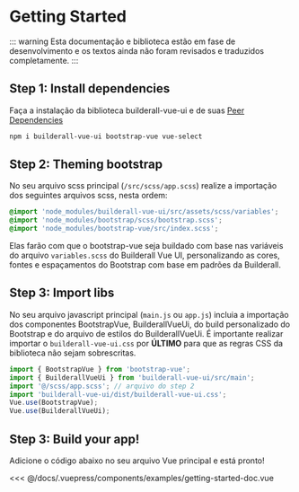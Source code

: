 # Getting Started

::: warning
Esta documentação e biblioteca estão em fase de desenvolvimento e os textos ainda não foram revisados e traduzidos completamente.
:::

## Step 1: Install dependencies
Faça a instalação da biblioteca builderall-vue-ui e de suas [Peer Dependencies](https://nodejs.org/es/blog/npm/peer-dependencies/)

```bash
npm i builderall-vue-ui bootstrap-vue vue-select
```

## Step 2: Theming bootstrap

No seu arquivo scss principal (`/src/scss/app.scss`) realize a importação dos seguintes arquivos scss, nesta ordem:

```scss
@import 'node_modules/builderall-vue-ui/src/assets/scss/variables';
@import 'node_modules/bootstrap/scss/bootstrap.scss';
@import 'node_modules/bootstrap-vue/src/index.scss';
```

Elas farão com que o bootstrap-vue seja buildado com base nas variáveis do arquivo `variables.scss` do Builderall Vue UI, personalizando as cores, fontes e espaçamentos do Bootstrap com base em padrões da Builderall.

## Step 3: Import libs

No seu arquivo javascript principal (`main.js` ou `app.js`) incluia a importação dos componentes BootstrapVue, BuilderallVueUi, do build personalizado do Bootstrap e do arquivo de estilos do BuilderallVueUi. É importante realizar importar o `builderall-vue-ui.css` por **ÚLTIMO** para que as regras CSS da biblioteca não sejam sobrescritas.

```js
import { BootstrapVue } from 'bootstrap-vue';
import { BuilderallVueUi } from 'builderall-vue-ui/src/main';
import '@/scss/app.scss'; // arquivo do step 2
import 'builderall-vue-ui/dist/builderall-vue-ui.css';
Vue.use(BootstrapVue);
Vue.use(BuilderallVueUi);
```

## Step 3: Build your app!

Adicione o código abaixo no seu arquivo Vue principal e está pronto!

<SourceCode>
<<< @/docs/.vuepress/components/examples/getting-started-doc.vue
</SourceCode>